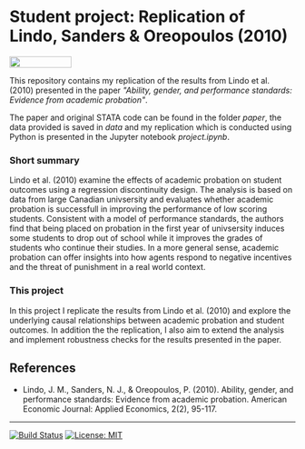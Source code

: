 # Student project: Replication of Lindo, Sanders & Oreopoulos (2010)

<a href="https://nbviewer.jupyter.org/github/HumanCapitalAnalysis/student-project-amageh/blob/master/project.ipynb"
   target="_parent">
   <img align="center" 
  src="https://raw.githubusercontent.com/jupyter/design/master/logos/Badges/nbviewer_badge.png" 
      width="109" height="20"> 
</a> 

This repository contains my replication of the results from Lindo et al. (2010) presented in the paper _"Ability, gender, and performance standards: Evidence from academic probation"_. 

The paper and original STATA code can be found in the folder _paper_, the data provided is saved in _data_ and my replication which is conducted using Python is presented in the Jupyter notebook _project.ipynb_.

### Short summary

Lindo et al. (2010) examine the effects of academic probation on student outcomes using a regression discontinuity design. The analysis is based on data from large Canadian univsersity and evaluates whether academic probation is successfull in improving the performance of low scoring students. Consistent with a model of performance standards, the authors find that being placed on probation in the first year of univsersity induces some students to drop out of school while it improves the grades of students who continue their studies. In a more general sense, academic probation can offer insights into how agents respond to negative incentives and the threat of punishment in a real world context.

### This project

In this project I replicate the results from Lindo et al. (2010) and explore the underlying causal relationships between academic probation and student outcomes. In addition the the replication, I also aim to extend the analysis and implement robustness checks for the results presented in the paper.

## References

* Lindo, J. M., Sanders, N. J., & Oreopoulos, P. (2010). Ability, gender, and performance standards: Evidence from academic probation. American Economic Journal: Applied Economics, 2(2), 95-117.
--- 
[![Build Status](https://travis-ci.org/HumanCapitalAnalysis/student-project-amageh.svg?branch=master)](https://travis-ci.org/HumanCapitalAnalysis/student-project-amageh)
</a> 
[![License: MIT](https://img.shields.io/badge/License-MIT-blue.svg)](https://github.com/HumanCapitalAnalysis/student-project-amageh/blob/master/LICENSE) 
</a> 
